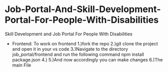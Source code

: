 # Job-Portal-And-Skill-Development-Portal-For-People-With-Disabilities
Skill Development and Job Portal For People With Disabilities 

- Frontend:
  To work on frontend
  1.)fork the repo
  2.)git clone the project and open it in your vs code
  3.)Navigate to the directory job_portal/frontend and run the following command npm install package.json
  4.)
  5.)And now accordingly you can make changes
  6.)The main File 
